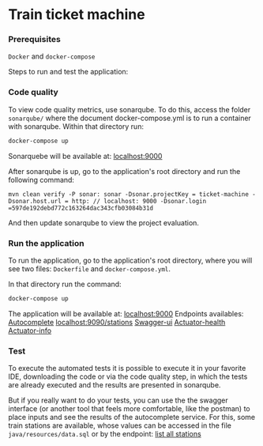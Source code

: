 # Train ticket machine

### Prerequisites

`Docker` and `docker-compose`

Steps to run and test the application:

### Code quality

To view code quality metrics, use sonarqube. To do this, access the folder `sonarqube/` where the document docker-compose.yml is to run a container with sonarqube. Within that directory run:

```sh
docker-compose up
```
Sonarquebe will be available at: [localhost:9000](http://localhost:9000/)

After sonarqube is up, go to the application's root directory and run the following command:

```
mvn clean verify -P sonar: sonar -Dsonar.projectKey = ticket-machine -Dsonar.host.url = http: // localhost: 9000 -Dsonar.login =597de192debd772c163264dac343cfb03084b31d
```

And then update sonarqube to view the project evaluation.

### Run the application

To run the application, go to the application's root directory, where you will see two files: `Dockerfile` and `docker-compose.yml`.

In that directory run the command:

```sh
docker-compose up
```
The application will be available at: [localhost:9000](http://localhost:9000/)
Endpoints availables: 
[Autocomplete](http://localhost:9090/autocomplete/{word})
[localhost:9090/stations](http://localhost:9090/stations)
[Swagger-ui](http://localhost:9090/swagger-ui.html)
[Actuator-health](http://localhost:9090/actuator/health)
[Actuator-info](http://localhost:9090/actuator/info)

### Test

To execute the automated tests it is possible to execute it in your favorite IDE, downloading the code or via the code quality step, in which the tests are already executed and the results are presented in sonarqube.

But if you really want to do your tests, you can use the the swagger interface (or another tool that feels more comfortable, like the postman) to place inputs and see the results of the autocomplete service.
For this, some train stations are available, whose values can be accessed in the file `java/resources/data.sql` or by the endpoint: [list all stations](http://localhost:9090/stations)
